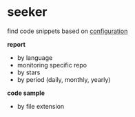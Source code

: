 # seeker

find code snippets based on [configuration](seeker/seeker.conf)

**report**
* by language
* monitoring specific repo
* by stars
* by period (daily, monthly, yearly)

**code sample**
* by file extension
